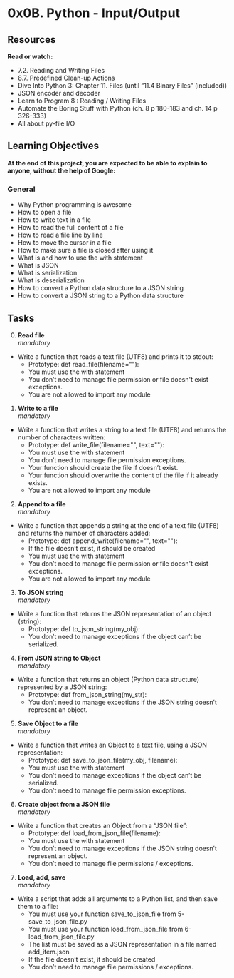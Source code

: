 # 0x0B. Python - Input/Output

## Resources
**Read or watch:**
- 7.2. Reading and Writing Files
- 8.7. Predefined Clean-up Actions
- Dive Into Python 3: Chapter 11. Files (until “11.4 Binary Files” (included))
- JSON encoder and decoder
- Learn to Program 8 : Reading / Writing Files
- Automate the Boring Stuff with Python (ch. 8 p 180-183 and ch. 14 p 326-333)
- All about py-file I/O

## Learning Objectives
**At the end of this project, you are expected to be able to explain to anyone, without the help of Google:**
### General
- Why Python programming is awesome
- How to open a file
- How to write text in a file
- How to read the full content of a file
- How to read a file line by line
- How to move the cursor in a file
- How to make sure a file is closed after using it
- What is and how to use the with statement
- What is JSON
- What is serialization
- What is deserialization
- How to convert a Python data structure to a JSON string
- How to convert a JSON string to a Python data structure

## Tasks
0. **Read file** <br>
*mandatory*
- Write a function that reads a text file (UTF8) and prints it to stdout:
  - Prototype: def read_file(filename=""):
  - You must use the with statement
  - You don’t need to manage file permission or file doesn't exist exceptions.
  - You are not allowed to import any module

1. **Write to a file** <br>
*mandatory*
- Write a function that writes a string to a text file (UTF8) and returns the number of characters written:
  - Prototype: def write_file(filename="", text=""):
  - You must use the with statement
  - You don’t need to manage file permission exceptions.
  - Your function should create the file if doesn’t exist.
  - Your function should overwrite the content of the file if it already exists.
  - You are not allowed to import any module

2. **Append to a file** <br>
*mandatory*
- Write a function that appends a string at the end of a text file (UTF8) and returns the number of characters added:
  - Prototype: def append_write(filename="", text=""):
  - If the file doesn’t exist, it should be created
  - You must use the with statement
  - You don’t need to manage file permission or file doesn't exist exceptions.
  - You are not allowed to import any module

3. **To JSON string** <br>
*mandatory*
- Write a function that returns the JSON representation of an object (string):
  - Prototype: def to_json_string(my_obj):
  - You don’t need to manage exceptions if the object can’t be serialized.

4. **From JSON string to Object** <br>
*mandatory*
- Write a function that returns an object (Python data structure) represented by a JSON string:
  - Prototype: def from_json_string(my_str):
  - You don’t need to manage exceptions if the JSON string doesn’t represent an object.

5. **Save Object to a file** <br>
*mandatory*
- Write a function that writes an Object to a text file, using a JSON representation:
  - Prototype: def save_to_json_file(my_obj, filename):
  - You must use the with statement
  - You don’t need to manage exceptions if the object can’t be serialized.
  - You don’t need to manage file permission exceptions.

6. **Create object from a JSON file** <br>
*mandatory*
- Write a function that creates an Object from a “JSON file”:
  - Prototype: def load_from_json_file(filename):
  - You must use the with statement
  - You don’t need to manage exceptions if the JSON string doesn’t represent an object.
  - You don’t need to manage file permissions / exceptions.

7. **Load, add, save** <br>
*mandatory*
- Write a script that adds all arguments to a Python list, and then save them to a file:
  - You must use your function save_to_json_file from 5-save_to_json_file.py
  - You must use your function load_from_json_file from 6-load_from_json_file.py
  - The list must be saved as a JSON representation in a file named add_item.json
  - If the file doesn’t exist, it should be created
  - You don’t need to manage file permissions / exceptions.

